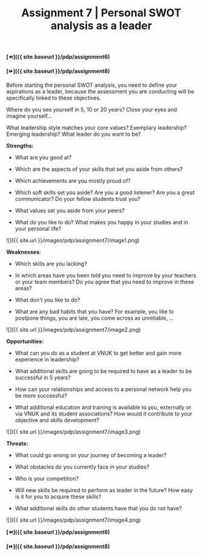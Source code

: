 ﻿---
layout: page
title: Assignment 7 | Personal SWOT analysis as a leader
permalink: /pdp/assignment7
---

**[⏪]({{ site.baseurl }}/pdp/assignment6)**

**[⏩]({{ site.baseurl }}/pdp/assignment8)**

Before starting the personal SWOT analysis, you need to define your aspirations as a leader, because the assessment you are conducting will be specifically linked to these objectives.

Where do you see yourself in 5, 10 or 20 years? Close your eyes and imagine yourself...

What leadership style matches your core values? Exemplary leadership? Emerging leadership? What leader do you want to be?

**Strengths:**

-   What are you good at?

-   Which are the aspects of your skills that set you aside from others?

-   Which achievements are you mostly proud of?

-   Which soft skills set you aside? Are you a good listener? Are you a great communicator? Do your fellow students trust you?

-   What values set you aside from your peers?

-   What do you like to do? What makes you happy in your studies and in your personal life?

![]({{ site.url }}/images/pdp/assignment7/image1.png)

**Weaknesses**:

-   Which skills are you lacking?

-   In which areas have you been told you need to improve by your teachers or your team members? Do you agree that you need to improve in these areas?

-   What don't you like to do?

-   What are any bad habits that you have? For example, you like to postpone things, you are late, you come across as unreliable, ...

![]({{ site.url }}/images/pdp/assignment7/image2.png)

**Opportunities:**

-   What can you do as a student at VNUK to get better and gain more experience in leadership?

-   What additional skills are going to be required to have as a leader to be successful in 5 years?

-   How can your relationships and access to a personal network help you be more successful?

-   What additional education and training is available to you, externally or via VNUK and its student associations? How would it contribute to your objective and skills development?

![]({{ site.url }}/images/pdp/assignment7/image3.png)

**Threats:**

-   What could go wrong on your journey of becoming a leader?

-   What obstacles do you currently face in your studies?

-   Who is your competition?

-   Will new skills be required to perform as leader in the future? How easy is it for you to acquire these skills?

-   What additional skills do other students have that you do not have?

![]({{ site.url }}/images/pdp/assignment7/image4.png)

**[⏪]({{ site.baseurl }}/pdp/assignment6)**

**[⏩]({{ site.baseurl }}/pdp/assignment8)**